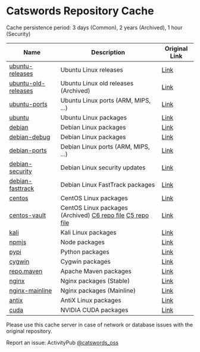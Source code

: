# Catswords Repository Cache

Cache persistence period: 3 days (Common), 2 years (Archived), 1 hour (Security)

| Name | Description | Original Link |
|------|-------------|---------------|
| [ubuntu-releases](https://repo.catswords.com/ubuntu-releases/) | Ubuntu Linux releases | [Link](https://releases.ubuntu.com/) |
| [ubuntu-old-releases](https://repo.catswords.com/ubuntu-old-releases/) | Ubuntu Linux old releases (Archived) | [Link](https://old-releases.ubuntu.com/) |
| [ubuntu-ports](https://repo.catswords.com/ubuntu-ports/) | Ubuntu Linux ports (ARM, MIPS, ...) | [Link](https://ports.ubuntu.com/) |
| [ubuntu](https://repo.catswords.com/ubuntu/) | Ubuntu Linux packages | [Link](https://archive.ubuntu.com/) |
| [debian](https://repo.catswords.com/debian/) | Debian Linux packages | [Link](https://deb.debian.org/) |
| [debian-debug](https://repo.catswords.com/debian-debug/) | Debian Linux packages | [Link](https://deb.debian.org/debian-debug/) |
| [debian-ports](https://repo.catswords.com/debian-ports/) | Debian Linux ports (ARM, MIPS, ...) | [Link](https://deb.debian.org/debian-ports/) |
| [debian-security](https://repo.catswords.com/debian-security/) | Debian Linux security updates | [Link](https://deb.debian.org/debian-security/) |
| [debian-fasttrack](https://repo.catswords.com/debian-fasttrack/) | Debian Linux FastTrack packages | [Link](http://fasttrack.debian.net/debian-fasttrack/) |
| [centos](https://repo.catswords.com/centos/) | CentOS Linux packages | [Link](https://mirror.centos.org/) |
| [centos-vault](https://repo.catswords.com/centos-vault/) | CentOS Linux packages (Archived) [C6 repo file](https://pub-f926e14287b340cd9eff33731bb25329.r2.dev/centos6-catswords.repo) [C5 repo file](https://pub-f926e14287b340cd9eff33731bb25329.r2.dev/centos5-catswords.repo) | [Link](https://vault.centos.org/) |
| [kali](https://repo.catswords.com/kali/) | Kali Linux packages | [Link](https://http.kali.org/) |
| [npmjs](https://repo.catswords.com/npmjs/) | Node packages | [Link](https://registry.npmjs.org/) |
| [pypi](https://repo.catswords.com/pypi/) | Python packages | [Link](https://pypi.python.org/) |
| [cygwin](https://repo.catswords.com/cygwin/) | Cygwin packages | [Link](https://mirrors.kernel.org/sourceware/cygwin/) |
| [repo.maven](https://repo.maven.catswords.com/) | Apache Maven packages | [Link](https://repo.maven.apache.org/) |
| [nginx](https://repo.catswords.com/nginx/) | Nginx packages (Stable) | [Link](http://nginx.org/packages/) |
| [nginx-mainline](https://repo.catswords.com/nginx-mainline/) | Nginx packages (Mainline) | [Link](http://nginx.org/packages/mainline/) |
| [antix](https://repo.catswords.com/antix/) | AntiX Linux packages | [Link](http://repo.antixlinux.com/) |
| [cuda](https://repo.catswords.com/cuda/) | NVIDIA CUDA packages | [Link](https://repo.catswords.com/cuda/) |

Please use this cache server in case of network or database issues with the original repository.

Report an issue: ActivityPub [@catswords_oss](https://catswords.social/@catswords_oss)
